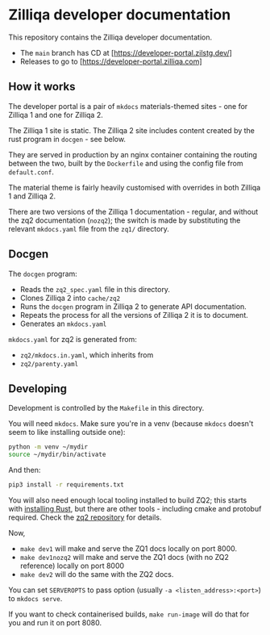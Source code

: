 # Zilliqa developer documentation

This repository contains the Zilliqa developer documentation.

- The `main` branch has CD at [https://developer-portal.zilstg.dev/]
- Releases to go to [https://developer-portal.zilliqa.com]

## How it works

The developer portal is a pair of `mkdocs` materials-themed sites -
one for Zilliqa 1 and one for Zilliqa 2.

The Zilliqa 1 site is static.
The Zilliqa 2 site includes content created by the rust program in `docgen` - see below.

They are served in production by an nginx container containing the
routing between the two, built by the `Dockerfile` and using the
config file from `default.conf`.

The material theme is fairly heavily customised with overrides in both
Zilliqa 1 and Zilliqa 2.

There are two versions of the Zilliqa 1 documentation - regular, and
without the zq2 documentation (`nozq2`); the switch is made by
substituting the relevant `mkdocs.yaml` file from the `zq1/`
directory.

## Docgen

The `docgen` program:

- Reads the `zq2_spec.yaml` file in this directory.
- Clones Zilliqa 2 into `cache/zq2`
- Runs the `docgen` program in Zilliqa 2 to generate API documentation.
- Repeats the process for all the versions of Zilliqa 2 it is to document.
- Generates an `mkdocs.yaml`

`mkdocs.yaml` for zq2 is generated from:

- `zq2/mkdocs.in.yaml`, which inherits from
- `zq2/parenty.yaml`

## Developing

Development is controlled by the `Makefile` in this directory.

You will need `mkdocs`. Make sure you're in a venv (because `mkdocs`
doesn't seem to like installing outside one):

```sh
python -m venv ~/mydir
source ~/mydir/bin/activate
```

And then:

```sh
pip3 install -r requirements.txt
```

You will also need enough local tooling installed to build ZQ2; this
starts with [installing
Rust](https://www.rust-lang.org/tools/install), but there are other
tools - including cmake and protobuf required. Check the [zq2
repository](https://github.com/zilliqa/zq2) for details.

Now,

- `make dev1` will make and serve the ZQ1 docs locally on port 8000.
- `make dev1nozq2` will make and serve the ZQ1 docs (with no ZQ2 reference) locally on port 8000
- `make dev2` will do the same with the ZQ2 docs.

You can set `SERVEROPTS` to pass option (usually `-a
<listen_address>:<port>`) to `mkdocs serve`.

If you want to check containerised builds, `make run-image` will do
that for you and run it on port 8080.
